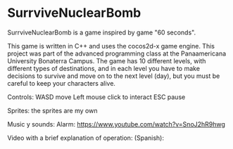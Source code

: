 # SurrviveNuclearBomb

SurrviveNuclearBomb is a game inspired by game "60 seconds".

This game is written in C++ and uses the cocos2d-x game engine. This project was part of the advanced programming class at the Panaamericana University Bonaterra Campus.
The game has 10 different levels, with different types of destinations, and in each level you have to make decisions to survive and move on to the next level (day), but you must be careful to keep your characters alive.


Controls:
WASD move
Left mouse click to interact
ESC pause


Sprites:
the sprites are my own

Music y sounds:
Alarm: https://www.youtube.com/watch?v=SnoJ2hR9hwg

Video with a brief explanation of operation: (Spanish):
